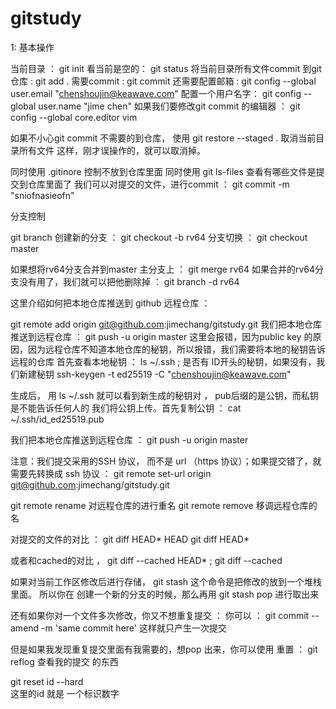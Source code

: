 # gitstudy
1: 基本操作

当前目录  ： git init 
看当前是空的： git status
将当前目录所有文件commit 到git 仓库   : git add .
需要commit : git commit
还需要配置邮箱 :  git config --global user.email "chenshoujin@keawave.com"
配置一个用户名字： git config --global user.name "jime chen"
如果我们要修改git commit 的编辑器 ： git config --global core.editor vim

如果不小心git commit 不需要的到仓库， 使用 git restore --staged . 取消当前目录所有文件
这样，刚才误操作的，就可以取消掉。

同时使用 .gitinore 控制不放到仓库里面
同时使用 git ls-files 查看有哪些文件是提交到仓库里面了
我们可以对提交的文件，进行commit ： git commit -m "sniofnasieofn"


分支控制

git branch
创建新的分支 ： 
git checkout -b rv64
分支切换 ： git checkout master

 
如果想将rv64分支合并到master 主分支上 ： git merge rv64
如果合并的rv64分支没有用了，我们就可以把他删除掉  ： git branch -d rv64



这里介绍如何把本地仓库推送到 github 远程仓库 ：

git remote add origin git@github.com:jimechang/gitstudy.git
我们把本地仓库推送到远程仓库 ： git push -u origin master
这里会报错，因为public key 的原因，因为远程仓库不知道本地仓库的秘钥，所以报错，我们需要将本地的秘钥告诉远程的仓库
首先查看本地秘钥 ： ls ~/.ssh ; 是否有 ID开头的秘钥，如果没有，我们新建秘钥
ssh-keygen -t ed25519 -C "chenshoujin@keawave.com"

生成后， 用 ls ~/.ssh 就可以看到新生成的秘钥对 ， pub后缀的是公钥，而私钥是不能告诉任何人的
我们将公钥上传。首先复制公钥 ： cat ~/.ssh/id_ed25519.pub

我们把本地仓库推送到远程仓库 ： git push -u origin master


注意：我们提交采用的SSH 协议， 而不是 url （https 协议）；如果提交错了，就需要先转换成 ssh 协议 ：
 git remote set-url origin git@github.com:jimechang/gitstudy.git


git remote rename <old> <new>   对远程仓库的进行重名
git remote remove <name>   移调远程仓库的名





对提交的文件的对比 ：  git diff HEAD* HEAD
                       git diff HEAD*

或者和cached的对比 ， git diff --cached HEAD*   ; git diff --cached

如果对当前工作区修改后进行存储，  git stash 
这个命令是把修改的放到一个堆栈里面。 所以你在 创建一个新的分支的时候，那么再用 git stash pop 进行取出来


还有如果你对一个文件多次修改，你又不想重复提交 ： 你可以  ：  git commit --amend -m 'same commit here'
这样就只产生一次提交

但是如果我发现重复提交里面有我需要的，想pop 出来，你可以使用 重置 ：
git reflog 查看我的提交 的东西

git reset id --hard   
这里的id 就是 一个标识数字



